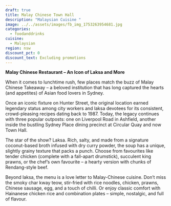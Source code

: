 ```yaml
---
draft: true
title: Malay Chinese Town Hall
description: "Malaysian Cuisine "
image: ../../assets/images/fb_img_1753263954681.jpg
categories:
  - foodanddrinks
cuisine:
  - Malaysian
region: nsw
discount_pct: 0
discount_text: Excluding promotions
---
```

**Malay Chinese Restaurant – An Icon of Laksa and More**

When it comes to lunchtime rush, few places match the buzz of Malay Chinese Takeaway – a beloved institution that has long captured the hearts (and appetites) of Asian food lovers in Sydney.

Once an iconic fixture on Hunter Street, the original location earned legendary status among city workers and laksa devotees for its consistent, crowd-pleasing recipes dating back to 1987. Today, the legacy continues with three popular outposts: one on Liverpool Road in Ashfield, another inside the bustling Sydney Place dining precinct at Circular Quay and now Town Hall.

The star of the show? Laksa. Rich, salty, and made from a signature coconut-based broth infused with dry curry powder, the soup has a unique, slightly grainy texture that packs a punch. Choose from favourites like tender chicken (complete with a fall-apart drumstick), succulent king prawns, or the chef’s own favourite – a hearty version with chunks of Rendang-style beef.

Beyond laksa, the menu is a love letter to Malay-Chinese cuisine. Don’t miss the smoky char kway teow, stir-fried with rice noodles, chicken, prawns, Chinese sausage, egg, and a touch of chilli. Or enjoy classic comfort with Hainanese chicken rice and combination plates – simple, nostalgic, and full of flavour.
